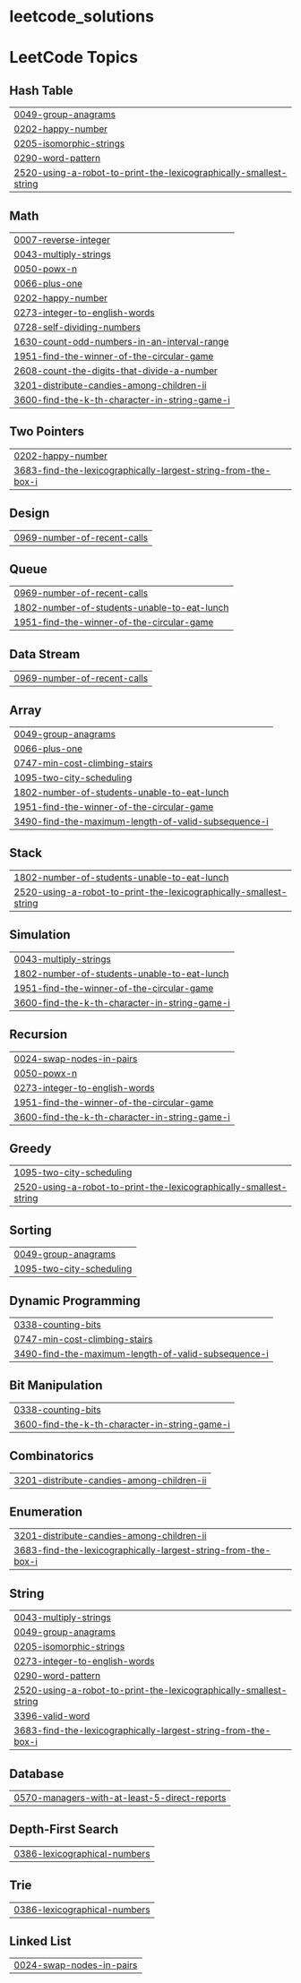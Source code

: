 # leetcode_solutions
<!---LeetCode Topics Start-->
# LeetCode Topics
## Hash Table
|  |
| ------- |
| [0049-group-anagrams](https://github.com/jithendra-10/leetcode_solutions/tree/master/0049-group-anagrams) |
| [0202-happy-number](https://github.com/jithendra-10/leetcode_solutions/tree/master/0202-happy-number) |
| [0205-isomorphic-strings](https://github.com/jithendra-10/leetcode_solutions/tree/master/0205-isomorphic-strings) |
| [0290-word-pattern](https://github.com/jithendra-10/leetcode_solutions/tree/master/0290-word-pattern) |
| [2520-using-a-robot-to-print-the-lexicographically-smallest-string](https://github.com/jithendra-10/leetcode_solutions/tree/master/2520-using-a-robot-to-print-the-lexicographically-smallest-string) |
## Math
|  |
| ------- |
| [0007-reverse-integer](https://github.com/jithendra-10/leetcode_solutions/tree/master/0007-reverse-integer) |
| [0043-multiply-strings](https://github.com/jithendra-10/leetcode_solutions/tree/master/0043-multiply-strings) |
| [0050-powx-n](https://github.com/jithendra-10/leetcode_solutions/tree/master/0050-powx-n) |
| [0066-plus-one](https://github.com/jithendra-10/leetcode_solutions/tree/master/0066-plus-one) |
| [0202-happy-number](https://github.com/jithendra-10/leetcode_solutions/tree/master/0202-happy-number) |
| [0273-integer-to-english-words](https://github.com/jithendra-10/leetcode_solutions/tree/master/0273-integer-to-english-words) |
| [0728-self-dividing-numbers](https://github.com/jithendra-10/leetcode_solutions/tree/master/0728-self-dividing-numbers) |
| [1630-count-odd-numbers-in-an-interval-range](https://github.com/jithendra-10/leetcode_solutions/tree/master/1630-count-odd-numbers-in-an-interval-range) |
| [1951-find-the-winner-of-the-circular-game](https://github.com/jithendra-10/leetcode_solutions/tree/master/1951-find-the-winner-of-the-circular-game) |
| [2608-count-the-digits-that-divide-a-number](https://github.com/jithendra-10/leetcode_solutions/tree/master/2608-count-the-digits-that-divide-a-number) |
| [3201-distribute-candies-among-children-ii](https://github.com/jithendra-10/leetcode_solutions/tree/master/3201-distribute-candies-among-children-ii) |
| [3600-find-the-k-th-character-in-string-game-i](https://github.com/jithendra-10/leetcode_solutions/tree/master/3600-find-the-k-th-character-in-string-game-i) |
## Two Pointers
|  |
| ------- |
| [0202-happy-number](https://github.com/jithendra-10/leetcode_solutions/tree/master/0202-happy-number) |
| [3683-find-the-lexicographically-largest-string-from-the-box-i](https://github.com/jithendra-10/leetcode_solutions/tree/master/3683-find-the-lexicographically-largest-string-from-the-box-i) |
## Design
|  |
| ------- |
| [0969-number-of-recent-calls](https://github.com/jithendra-10/leetcode_solutions/tree/master/0969-number-of-recent-calls) |
## Queue
|  |
| ------- |
| [0969-number-of-recent-calls](https://github.com/jithendra-10/leetcode_solutions/tree/master/0969-number-of-recent-calls) |
| [1802-number-of-students-unable-to-eat-lunch](https://github.com/jithendra-10/leetcode_solutions/tree/master/1802-number-of-students-unable-to-eat-lunch) |
| [1951-find-the-winner-of-the-circular-game](https://github.com/jithendra-10/leetcode_solutions/tree/master/1951-find-the-winner-of-the-circular-game) |
## Data Stream
|  |
| ------- |
| [0969-number-of-recent-calls](https://github.com/jithendra-10/leetcode_solutions/tree/master/0969-number-of-recent-calls) |
## Array
|  |
| ------- |
| [0049-group-anagrams](https://github.com/jithendra-10/leetcode_solutions/tree/master/0049-group-anagrams) |
| [0066-plus-one](https://github.com/jithendra-10/leetcode_solutions/tree/master/0066-plus-one) |
| [0747-min-cost-climbing-stairs](https://github.com/jithendra-10/leetcode_solutions/tree/master/0747-min-cost-climbing-stairs) |
| [1095-two-city-scheduling](https://github.com/jithendra-10/leetcode_solutions/tree/master/1095-two-city-scheduling) |
| [1802-number-of-students-unable-to-eat-lunch](https://github.com/jithendra-10/leetcode_solutions/tree/master/1802-number-of-students-unable-to-eat-lunch) |
| [1951-find-the-winner-of-the-circular-game](https://github.com/jithendra-10/leetcode_solutions/tree/master/1951-find-the-winner-of-the-circular-game) |
| [3490-find-the-maximum-length-of-valid-subsequence-i](https://github.com/jithendra-10/leetcode_solutions/tree/master/3490-find-the-maximum-length-of-valid-subsequence-i) |
## Stack
|  |
| ------- |
| [1802-number-of-students-unable-to-eat-lunch](https://github.com/jithendra-10/leetcode_solutions/tree/master/1802-number-of-students-unable-to-eat-lunch) |
| [2520-using-a-robot-to-print-the-lexicographically-smallest-string](https://github.com/jithendra-10/leetcode_solutions/tree/master/2520-using-a-robot-to-print-the-lexicographically-smallest-string) |
## Simulation
|  |
| ------- |
| [0043-multiply-strings](https://github.com/jithendra-10/leetcode_solutions/tree/master/0043-multiply-strings) |
| [1802-number-of-students-unable-to-eat-lunch](https://github.com/jithendra-10/leetcode_solutions/tree/master/1802-number-of-students-unable-to-eat-lunch) |
| [1951-find-the-winner-of-the-circular-game](https://github.com/jithendra-10/leetcode_solutions/tree/master/1951-find-the-winner-of-the-circular-game) |
| [3600-find-the-k-th-character-in-string-game-i](https://github.com/jithendra-10/leetcode_solutions/tree/master/3600-find-the-k-th-character-in-string-game-i) |
## Recursion
|  |
| ------- |
| [0024-swap-nodes-in-pairs](https://github.com/jithendra-10/leetcode_solutions/tree/master/0024-swap-nodes-in-pairs) |
| [0050-powx-n](https://github.com/jithendra-10/leetcode_solutions/tree/master/0050-powx-n) |
| [0273-integer-to-english-words](https://github.com/jithendra-10/leetcode_solutions/tree/master/0273-integer-to-english-words) |
| [1951-find-the-winner-of-the-circular-game](https://github.com/jithendra-10/leetcode_solutions/tree/master/1951-find-the-winner-of-the-circular-game) |
| [3600-find-the-k-th-character-in-string-game-i](https://github.com/jithendra-10/leetcode_solutions/tree/master/3600-find-the-k-th-character-in-string-game-i) |
## Greedy
|  |
| ------- |
| [1095-two-city-scheduling](https://github.com/jithendra-10/leetcode_solutions/tree/master/1095-two-city-scheduling) |
| [2520-using-a-robot-to-print-the-lexicographically-smallest-string](https://github.com/jithendra-10/leetcode_solutions/tree/master/2520-using-a-robot-to-print-the-lexicographically-smallest-string) |
## Sorting
|  |
| ------- |
| [0049-group-anagrams](https://github.com/jithendra-10/leetcode_solutions/tree/master/0049-group-anagrams) |
| [1095-two-city-scheduling](https://github.com/jithendra-10/leetcode_solutions/tree/master/1095-two-city-scheduling) |
## Dynamic Programming
|  |
| ------- |
| [0338-counting-bits](https://github.com/jithendra-10/leetcode_solutions/tree/master/0338-counting-bits) |
| [0747-min-cost-climbing-stairs](https://github.com/jithendra-10/leetcode_solutions/tree/master/0747-min-cost-climbing-stairs) |
| [3490-find-the-maximum-length-of-valid-subsequence-i](https://github.com/jithendra-10/leetcode_solutions/tree/master/3490-find-the-maximum-length-of-valid-subsequence-i) |
## Bit Manipulation
|  |
| ------- |
| [0338-counting-bits](https://github.com/jithendra-10/leetcode_solutions/tree/master/0338-counting-bits) |
| [3600-find-the-k-th-character-in-string-game-i](https://github.com/jithendra-10/leetcode_solutions/tree/master/3600-find-the-k-th-character-in-string-game-i) |
## Combinatorics
|  |
| ------- |
| [3201-distribute-candies-among-children-ii](https://github.com/jithendra-10/leetcode_solutions/tree/master/3201-distribute-candies-among-children-ii) |
## Enumeration
|  |
| ------- |
| [3201-distribute-candies-among-children-ii](https://github.com/jithendra-10/leetcode_solutions/tree/master/3201-distribute-candies-among-children-ii) |
| [3683-find-the-lexicographically-largest-string-from-the-box-i](https://github.com/jithendra-10/leetcode_solutions/tree/master/3683-find-the-lexicographically-largest-string-from-the-box-i) |
## String
|  |
| ------- |
| [0043-multiply-strings](https://github.com/jithendra-10/leetcode_solutions/tree/master/0043-multiply-strings) |
| [0049-group-anagrams](https://github.com/jithendra-10/leetcode_solutions/tree/master/0049-group-anagrams) |
| [0205-isomorphic-strings](https://github.com/jithendra-10/leetcode_solutions/tree/master/0205-isomorphic-strings) |
| [0273-integer-to-english-words](https://github.com/jithendra-10/leetcode_solutions/tree/master/0273-integer-to-english-words) |
| [0290-word-pattern](https://github.com/jithendra-10/leetcode_solutions/tree/master/0290-word-pattern) |
| [2520-using-a-robot-to-print-the-lexicographically-smallest-string](https://github.com/jithendra-10/leetcode_solutions/tree/master/2520-using-a-robot-to-print-the-lexicographically-smallest-string) |
| [3396-valid-word](https://github.com/jithendra-10/leetcode_solutions/tree/master/3396-valid-word) |
| [3683-find-the-lexicographically-largest-string-from-the-box-i](https://github.com/jithendra-10/leetcode_solutions/tree/master/3683-find-the-lexicographically-largest-string-from-the-box-i) |
## Database
|  |
| ------- |
| [0570-managers-with-at-least-5-direct-reports](https://github.com/jithendra-10/leetcode_solutions/tree/master/0570-managers-with-at-least-5-direct-reports) |
## Depth-First Search
|  |
| ------- |
| [0386-lexicographical-numbers](https://github.com/jithendra-10/leetcode_solutions/tree/master/0386-lexicographical-numbers) |
## Trie
|  |
| ------- |
| [0386-lexicographical-numbers](https://github.com/jithendra-10/leetcode_solutions/tree/master/0386-lexicographical-numbers) |
## Linked List
|  |
| ------- |
| [0024-swap-nodes-in-pairs](https://github.com/jithendra-10/leetcode_solutions/tree/master/0024-swap-nodes-in-pairs) |
<!---LeetCode Topics End-->